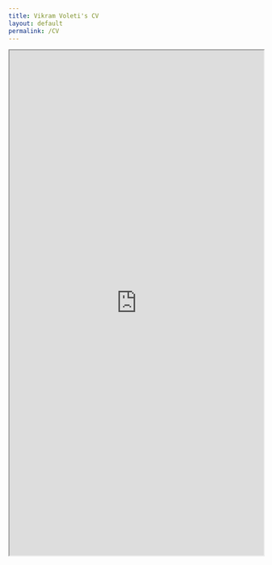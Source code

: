 ```yaml
---
title: Vikram Voleti's CV
layout: default
permalink: /CV
---
```


<iframe src="https://voletiv.github.io/docs/cv/Vikram_Voleti_CV.pdf"
    width="100%"
    height="1000px"
    scrolling="auto">
</iframe>
